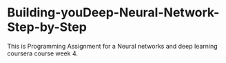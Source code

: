 # Building-youDeep-Neural-Network-Step-by-Step
This is Programming Assignment for a Neural networks and deep learning coursera course week 4.
